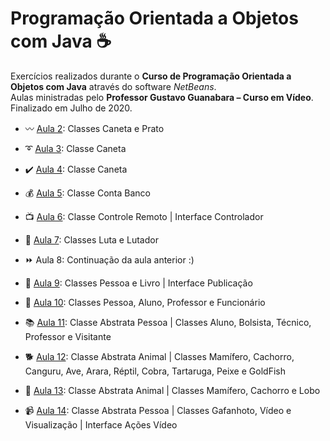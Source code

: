 # Programação Orientada a Objetos com Java :coffee:

Exercícios realizados durante o **Curso de Programação Orientada a Objetos com Java** através do software *NetBeans*.  
Aulas ministradas pelo **Professor Gustavo Guanabara – Curso em Vídeo**. Finalizado em Julho de 2020.

* :wavy_dash: [Aula 2](https://github.com/laisbasso/POO-CeV/tree/master/Aula02 "Aula 2"): Classes Caneta e Prato

* :curly_loop: [Aula 3](https://github.com/laisbasso/POO-CeV/tree/master/Aula03 "Aula 3"): Classe Caneta

* :heavy_check_mark: [Aula 4](https://github.com/laisbasso/POO-CeV/tree/master/Aula04 "Aula 4"): Classe Caneta

* :moneybag: [Aula 5](https://github.com/laisbasso/POO-CeV/tree/master/Aula05 "Aula 5"): Classe Conta Banco

* :tv: [Aula 6](https://github.com/laisbasso/POO-CeV/tree/master/Aula06 "Aula 6"): Classe Controle Remoto | Interface Controlador

* :anger: [Aula 7](https://github.com/laisbasso/POO-CeV/tree/master/Aula07 "Aula 7"): Classes Luta e Lutador

* :fast_forward: Aula 8: Continuação da aula anterior :)

* :book: [Aula 9](https://github.com/laisbasso/POO-CeV/tree/master/Aula09 "Aula 9"): Classes Pessoa e Livro | Interface Publicação

* :notebook: [Aula 10](https://github.com/laisbasso/POO-CeV/tree/master/Aula10 "Aula 10"): Classes Pessoa, Aluno, Professor e Funcionário

* :books: [Aula 11](https://github.com/laisbasso/POO-CeV/tree/master/Aula11 "Aula 11"): Classe Abstrata Pessoa | Classes Aluno, Bolsista, Técnico, Professor e Visitante

* :dog2: [Aula 12](https://github.com/laisbasso/POO-CeV/tree/master/Aula12 "Aula 12"): Classe Abstrata Animal | Classes Mamífero, Cachorro, Canguru, Ave, Arara, Réptil, Cobra, Tartaruga, Peixe e GoldFish

* :wolf: [Aula 13](https://github.com/laisbasso/POO-CeV/tree/master/Aula13 "Aula 13"): Classe Abstrata Animal | Classes Mamífero, Cachorro e Lobo

* :video_camera: [Aula 14](https://github.com/laisbasso/POO-CeV/tree/master/Aula14 "Aula 14"): Classe Abstrata Pessoa | Classes Gafanhoto, Vídeo e Visualização | Interface Ações Vídeo
